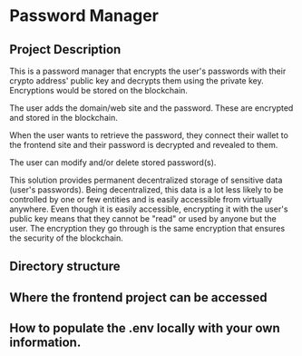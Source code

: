 # Password Manager

## Project Description

This is a password manager that encrypts the user's passwords with their crypto address' public key and decrypts them using the private key. Encryptions would be stored on the blockchain. 

The user adds the domain/web site and the password. These are encrypted and stored in the blockchain.

When the user wants to retrieve the password, they connect their wallet to the frontend site and their password is decrypted and revealed to them.

The user can modify and/or delete stored password(s).

This solution provides permanent decentralized storage of sensitive data (user's passwords). Being decentralized, this data is a lot less likely to be controlled by one or few entities and is easily accessible from virtually anywhere. Even though it is easily accessible, encrypting it with the user's public key means that they cannot be "read" or used by anyone but the user. The encryption they go through is the same encryption that ensures the security of the blockchain.

## Directory structure

## Where the frontend project can be accessed

## How to populate the .env locally with your own information. 